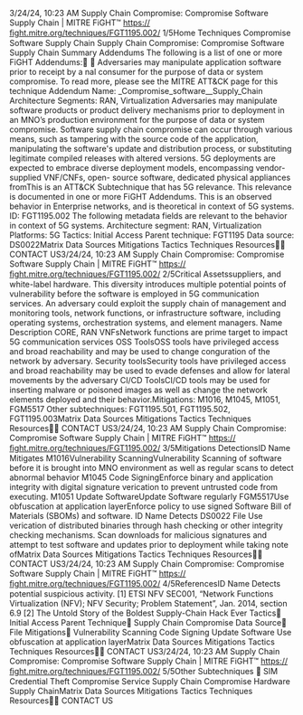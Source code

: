 3/24/24, 10:23 AM Supply Chain Compromise: Compromise Software Supply Chain | MITRE FiGHT™
https://ﬁght.mitre.org/techniques/FGT1195.002/ 1/5Home Techniques Compromise Software Supply Chain
Supply Chain Compromise:
Compromise Software Supply
Chain
Summary
Addendums
The following is a list of one or more FiGHT Addendums:󰅂 󰅂
Adversaries may manipulate application software prior to
receipt by a  nal consumer for the purpose of data or system
compromise. To read more, please see the MITRE ATT&CK
page for this technique
Addendum Name: \_Compromise\_software\_\_Supply\_Chain
Architecture Segments: RAN, Virtualization
Adversaries may manipulate software products or product
delivery mechanisms prior to deployment in an MNO’s
production environment for the purpose of data or system
compromise.
Software supply chain compromise can occur through various
means, such as tampering with the source code of the
application, manipulating the software's update and
distribution process, or substituting legitimate compiled
releases with altered versions.
5G deployments are expected to embrace diverse deployment
models, encompassing vendor-supplied VNF/CNFs, open-
source software, dedicated physical appliances fromThis is an ATT&CK
Subtechnique that has 5G
relevance. This relevance is
documented in one or more
FiGHT Addendums.
This is an observed behavior
in Enterprise networks, and is
theoretical in context of 5G
systems.
ID: FGT1195.002
The following metadata
fields are relevant to the
behavior in context of 5G
systems.
Architecture segment: RAN,
Virtualization
Platforms: 5G
Tactics: Initial Access
Parent technique: FGT1195
Data source: DS0022Matrix Data Sources Mitigations Tactics Techniques Resources󰍝󰇙
CONTACT US3/24/24, 10:23 AM Supply Chain Compromise: Compromise Software Supply Chain | MITRE FiGHT™
https://ﬁght.mitre.org/techniques/FGT1195.002/ 2/5Critical Assetssuppliers, and white-label hardware. This diversity introduces
multiple potential points of vulnerability before the software is
employed in 5G communication services. An adversary could
exploit the supply chain of management and monitoring tools,
network functions, or infrastructure software, including
operating systems, orchestration systems, and element
managers.
Name Description
CORE, RAN VNFsNetwork functions are
prime target to impact
5G communication
services
OSS ToolsOSS tools have
privileged access and
broad reachability and
may be used to change
con guration of the
network by adversary.
Security toolsSecurity tools have
privileged access and
broad reachability may
be used to evade
defenses and allow for
lateral movements by
the adversary
CI/CD ToolsCI/CD tools may be
used for inserting
malware or poisoned
images as well as
change the network
elements deployed and
their behavior.Mitigations: M1016, M1045,
M1051, FGM5517
Other subtechniques:
FGT1195.501,
FGT1195.502, FGT1195.003Matrix Data Sources Mitigations Tactics Techniques Resources󰍝󰇙
CONTACT US3/24/24, 10:23 AM Supply Chain Compromise: Compromise Software Supply Chain | MITRE FiGHT™
https://ﬁght.mitre.org/techniques/FGT1195.002/ 3/5Mitigations
DetectionsID Name Mitigates
M1016Vulnerability
ScanningVulnerability Scanning
of software before it is
brought into MNO
environment as well as
regular scans to detect
abnormal behavior
M1045 Code SigningEnforce binary and
application integrity
with digital signature
veri cation to prevent
untrusted code from
executing.
M1051 Update SoftwareUpdate Software
regularly
FGM5517Use obfuscation at
application layerEnforce policy to use
signed Software Bill of
Materials (SBOMs) and
software.
ID Name Detects
DS0022 File Use veri cation of
distributed binaries
through hash checking
or other integrity
checking mechanisms.
Scan downloads for
malicious signatures
and attempt to test
software and updates
prior to deployment
while taking note ofMatrix Data Sources Mitigations Tactics Techniques Resources󰍝󰇙
CONTACT US3/24/24, 10:23 AM Supply Chain Compromise: Compromise Software Supply Chain | MITRE FiGHT™
https://ﬁght.mitre.org/techniques/FGT1195.002/ 4/5ReferencesID Name Detects
potential suspicious
activity.
[1] ETSI NFV SEC001, “Network Functions Virtualization
(NFV); NFV Security; Problem Statement”, Jan. 2014, section
6.9
[2] The Untold Story of the Boldest Supply-Chain Hack Ever
Tactics󰅀
Initial Access
Parent Technique󰅀
Supply Chain Compromise
Data Source󰅀
File
Mitigations󰅀
Vulnerability Scanning
Code Signing
Update Software
Use obfuscation at application layerMatrix Data Sources Mitigations Tactics Techniques Resources󰍝󰇙
CONTACT US3/24/24, 10:23 AM Supply Chain Compromise: Compromise Software Supply Chain | MITRE FiGHT™
https://ﬁght.mitre.org/techniques/FGT1195.002/ 5/5Other Subtechniques
󰅀
SIM Credential Theft
Compromise Service Supply Chain
Compromise Hardware Supply ChainMatrix Data Sources Mitigations Tactics Techniques Resources󰍝󰇙
CONTACT US